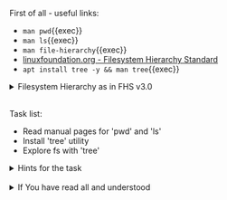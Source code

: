 First of all - useful links:

- `man pwd`{{exec}}
- `man ls`{{exec}}
- `man file-hierarchy`{{exec}}
- [linuxfoundation.org - Filesystem Hierarchy Standard](https://refspecs.linuxfoundation.org/fhs.shtml)
- `apt install tree -y && man tree`{{exec}}

<details><summary>Filesystem Hierarchy as in FHS v3.0</summary>
<pre>
  <strong>/bin</strong>   - Essential user command binaries (for use by all users)
  <strong>/boot</strong>  - Static files of the boot loader
  <strong>/dev</strong>   - Device files
  <strong>/etc</strong>   - Host-specific system configuration
  <strong>/home</strong>  - User home directories (optional)
  <strong>/lib</strong>   - Essential shared libraries and kernel modules
  <strong>/media</strong> - Mount point for removable media
  <strong>/mnt</strong>   - Mount point for a temporarily mounted filesystem
  <strong>/opt</strong>   - Add-on application software packages
  <strong>/root</strong>  - Home directory for the root user (optional)
  <strong>/run</strong>   - Run-time variable data
  <strong>/sbin</strong>  - System binaries
  <strong>/srv</strong>   - Data for services provided by this system
  <strong>/tmp</strong>   - Temporary files
</pre>
</details><br>

Task list:
- Read manual pages for 'pwd' and 'ls'
- Install 'tree' utility
- Explore fs with 'tree'

<details><summary>Hints for the task</summary>
<pre>
<strong>Task 1:</strong>
  $ man pwd
  $ man ls
<br>
<strong>Task 2:</strong>
  $ sudo apt install tree
  $ tree -a /
</pre>
</details>
<br>
<details><summary>If You have read all and understood</summary>
<pre>
`touch IReadAllAndUndnderstood`{{exec}}
</pre>
